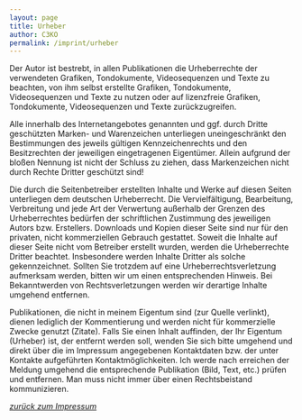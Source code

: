 ```yaml
---
layout: page
title: Urheber
author: C3KO
permalink: /imprint/urheber
---
```


Der Autor ist bestrebt, in allen Publikationen die Urheberrechte der verwendeten Grafiken, Tondokumente, Videosequenzen und Texte zu beachten, von ihm selbst erstellte Grafiken, Tondokumente, Videosequenzen und Texte zu nutzen oder auf lizenzfreie Grafiken, Tondokumente, Videosequenzen und Texte zurückzugreifen.

Alle innerhalb des Internetangebotes genannten und ggf. durch Dritte geschützten Marken- und Warenzeichen unterliegen uneingeschränkt den Bestimmungen des jeweils gültigen Kennzeichenrechts und den Besitzrechten der jeweiligen eingetragenen Eigentümer. Allein aufgrund der bloßen Nennung ist nicht der Schluss zu ziehen, dass Markenzeichen nicht durch Rechte Dritter geschützt sind!

Die durch die Seitenbetreiber erstellten Inhalte und Werke auf diesen Seiten unterliegen dem deutschen Urheberrecht. Die Vervielfältigung, Bearbeitung, Verbreitung und jede Art der Verwertung außerhalb der Grenzen des Urheberrechtes bedürfen der schriftlichen Zustimmung des jeweiligen Autors bzw. Erstellers. Downloads und Kopien dieser Seite sind nur für den privaten, nicht kommerziellen Gebrauch gestattet. Soweit die Inhalte auf dieser Seite nicht vom Betreiber erstellt wurden, werden die Urheberrechte Dritter beachtet. Insbesondere werden Inhalte Dritter als solche gekennzeichnet. Sollten Sie trotzdem auf eine Urheberrechtsverletzung aufmerksam werden, bitten wir um einen entsprechenden Hinweis. Bei Bekanntwerden von Rechtsverletzungen werden wir derartige Inhalte umgehend entfernen.

Publikationen, die nicht in meinem Eigentum sind (zur Quelle verlinkt), dienen lediglich der Kommentierung und werden nicht für kommerzielle Zwecke genutzt (Zitate). Falls Sie einen Inhalt auffinden, der Ihr Eigentum (Urheber) ist, der entfernt werden soll, wenden Sie sich bitte umgehend und direkt über die im Impressum angegebenen Kontaktdaten bzw. der unter Kontakte aufgeführten Kontaktmöglichkeiten. Ich werde nach erreichen der Meldung umgehend die entsprechende Publikation (Bild, Text, etc.) prüfen und entfernen. Man muss nicht immer über einen Rechtsbeistand kommunizieren.

*[zurück zum Impressum](imprint)*